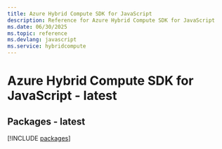 ```yaml
---
title: Azure Hybrid Compute SDK for JavaScript
description: Reference for Azure Hybrid Compute SDK for JavaScript
ms.date: 06/30/2025
ms.topic: reference
ms.devlang: javascript
ms.service: hybridcompute
---
```

# Azure Hybrid Compute SDK for JavaScript - latest
## Packages - latest
[!INCLUDE [packages](hybrid-compute-index.md)]